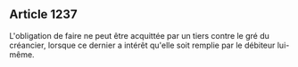 Article 1237
----
L'obligation de faire ne peut être acquittée par un tiers contre le gré du
créancier, lorsque ce dernier a intérêt qu'elle soit remplie par le débiteur
lui-même.

